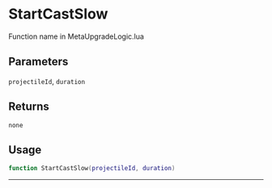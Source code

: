 # StartCastSlow
Function name in MetaUpgradeLogic.lua
## Parameters
`projectileId`, `duration`
## Returns
`none`
## Usage
```lua
function StartCastSlow(projectileId, duration)
```
---
